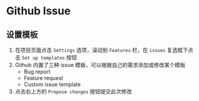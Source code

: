 # Github Issue

## 设置模板

1. 在项目页面点击 `Settings` 选项，滚动到 `Features` 栏，在 `issues` 复选框下点击 `Set up templates` 按钮
2. Github 内置了三种 issue 模板，可以根据自己的需求添加或修改某个模板
   * Bug report
   * Feature request
   * Custom issue template
3. 点击右上方的 `Propose changes` 按钮提交此次修改